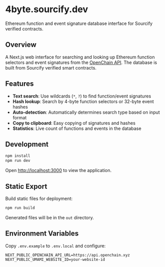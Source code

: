 # 4byte.sourcify.dev

Ethereum function and event signature database interface for Sourcify verified contracts.

## Overview

A Next.js web interface for searching and looking up Ethereum function selectors and event signatures from the [OpenChain API](https://openchain.xyz). The database is built from Sourcify verified smart contracts.

## Features

- **Text search**: Use wildcards (`*`, `?`) to find function/event signatures
- **Hash lookup**: Search by 4-byte function selectors or 32-byte event hashes
- **Auto-detection**: Automatically determines search type based on input format
- **Copy to clipboard**: Easy copying of signatures and hashes
- **Statistics**: Live count of functions and events in the database

## Development

```bash
npm install
npm run dev
```

Open [http://localhost:3000](http://localhost:3000) to view the application.

## Static Export

Build static files for deployment:

```bash
npm run build
```

Generated files will be in the `out` directory.

## Environment Variables

Copy `.env.example` to `.env.local` and configure:

```
NEXT_PUBLIC_OPENCHAIN_API_URL=https://api.openchain.xyz
NEXT_PUBLIC_UMAMI_WEBSITE_ID=your-website-id
```